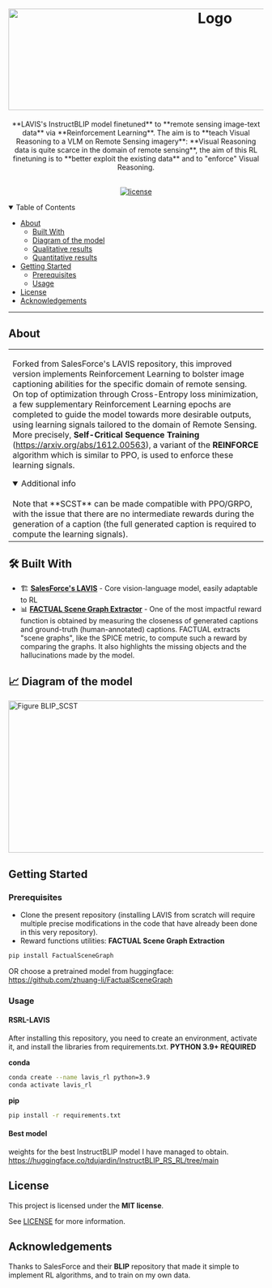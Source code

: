 <h1 align="center">
  <img src="https://i.imgur.com/TBRZwDu.png" alt="Logo" width="800" height="200">
</h1>

<div align="center">
**LAVIS's InstructBLIP model finetuned** to **remote sensing image-text data** via **Reinforcement Learning**. The aim is to **teach Visual Reasoning to a VLM on Remote Sensing imagery**: **Visual Reasoning data is quite scarce in the domain of remote sensing**, the aim of this RL finetuning is to **better exploit the existing data** and to "enforce" Visual Reasoning.
</div>

<div align="center">
<br />

[![license](https://img.shields.io/github/license/dec0dOS/amazing-github-template.svg?style=flat-square)](LICENSE)

</div>

<details open="open">
<summary>Table of Contents</summary>

- [About](#about)
  - [Built With](#built-with)
  - [Diagram of the model](#figure-model)
  - [Qualitative results](#quali)
  - [Quantitative results](#quant)
- [Getting Started](#getting-started)
  - [Prerequisites](#prerequisites)
  - [Usage](#usage)
- [License](#license)
- [Acknowledgements](#acknowledgements)

</details>

---

## About

<table>
<tr>
<td>

Forked from SalesForce's LAVIS repository, this improved version implements Reinforcement Learning to bolster image captioning abilities for the specific domain of remote sensing. On top of optimization through Cross-Entropy loss minimization, a few supplementary Reinforcement Learning epochs are completed to guide the model towards more desirable outputs, using learning signals tailored to the domain of Remote Sensing. More precisely, **Self-Critical Sequence Training** (<a>https://arxiv.org/abs/1612.00563), a variant of the **REINFORCE** algorithm which is similar to PPO, is used to enforce these learning signals.  

<details open>
<summary>Additional info</summary>
<br>
Note that **SCST** can be made compatible with PPO/GRPO, with the issue that there are no intermediate rewards during the generation of a caption (the full generated caption is required to compute the learning signals).
</details>

</td>
</tr>
</table>

## 🛠 Built With
- 🏗 **[SalesForce's LAVIS](https://github.com/salesforce/LAVIS)** - Core vision-language model, easily adaptable to RL
- 📊 **[FACTUAL Scene Graph Extractor](https://github.com/zhuang-li/FactualSceneGraph)** - One of the most impactful reward function is obtained by measuring the closeness of generated captions and ground-truth (human-annotated) captions. FACTUAL extracts "scene graphs", like the SPICE metric, to compute such a reward by comparing the graphs. It also highlights the missing objects and the hallucinations made by the model.

## 📈 Diagram of the model

<img src="https://i.imgur.com/AasnyVG.png" alt="Figure BLIP_SCST" width="1000" height="300">

## Getting Started

### Prerequisites

- Clone the present repository (installing LAVIS from scratch will require multiple precise modifications in the code that have already been done in this very repository).
- Reward functions utilities:
**FACTUAL Scene Graph Extraction**
```sh
pip install FactualSceneGraph
```
OR choose a pretrained model from huggingface: <a> https://github.com/zhuang-li/FactualSceneGraph </a>


### Usage

#### RSRL-LAVIS

After installing this repository, you need to create an environment, activate it, and install the libraries from requirements.txt. **PYTHON 3.9+ REQUIRED**

**conda**
```sh
conda create --name lavis_rl python=3.9
conda activate lavis_rl
```

**pip**
```sh
pip install -r requirements.txt
```

#### Best model

weights for the best InstructBLIP model I have managed to obtain.
<a>https://huggingface.co/tdujardin/InstructBLIP_RS_RL/tree/main</a>

## License

This project is licensed under the **MIT license**.

See [LICENSE](LICENSE) for more information.

## Acknowledgements

Thanks to SalesForce and their **BLIP** repository that made it simple to implement RL algorithms, and to train on my own data.
